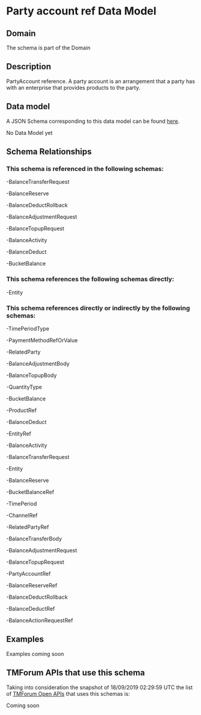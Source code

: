 # Party account ref Data Model

## Domain

The  schema is part of the  Domain

## Description

PartyAccount reference. A party account is an arrangement that a party has with an enterprise that provides products to the party.

## Data model

A JSON Schema corresponding to this data model can be found
[here](https://github.com/tmforum-rand/schemas/blob/master/EngagedParty/PartyAccountRef.schema.json).

No Data Model yet

## Schema Relationships

### This schema is referenced in the following schemas:

-BalanceTransferRequest

-BalanceReserve

-BalanceDeductRollback

-BalanceAdjustmentRequest

-BalanceTopupRequest

-BalanceActivity

-BalanceDeduct

-BucketBalance

### This schema references the following schemas directly:

-Entity

### This schema references directly or indirectly by the following schemas:

-TimePeriodType

-PaymentMethodRefOrValue

-RelatedParty

-BalanceAdjustmentBody

-BalanceTopupBody

-QuantityType

-BucketBalance

-ProductRef

-BalanceDeduct

-EntityRef

-BalanceActivity

-BalanceTransferRequest

-Entity

-BalanceReserve

-BucketBalanceRef

-TimePeriod

-ChannelRef

-RelatedPartyRef

-BalanceTransferBody

-BalanceAdjustmentRequest

-BalanceTopupRequest

-PartyAccountRef

-BalanceReserveRef

-BalanceDeductRollback

-BalanceDeductRef

-BalanceActionRequestRef



## Examples

Examples coming soon

## TMForum APIs that use this schema

Taking into consideration the snapshot of 18/09/2019 02:29:59 UTC the list of [TMForum Open APIs](https://www.tmforum.org/open-apis/) that uses this schemas is:

Coming soon